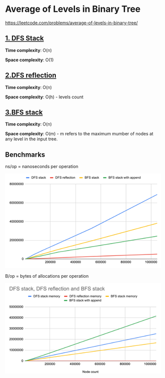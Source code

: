 # Average of Levels in Binary Tree

https://leetcode.com/problems/average-of-levels-in-binary-tree/

## [1. DFS Stack](des1)
**Time complexity**: O(n)

**Space complexity**: O(1)

## [2.DFS reflection](des2)
**Time complexity**: O(n)

**Space complexity**: O(h) - levels count

## [3.BFS stack](des3)
**Time complexity**: O(n)

**Space complexity**: O(m) - m refers to the maximum mumber of nodes at any level in the input tree.


## Benchmarks
ns/op = nanoseconds per operation

![img.png](../../assets/637_img.png)

B/op = bytes of allocations per operation

![img_1.png](../../assets/637_img_1.png)
